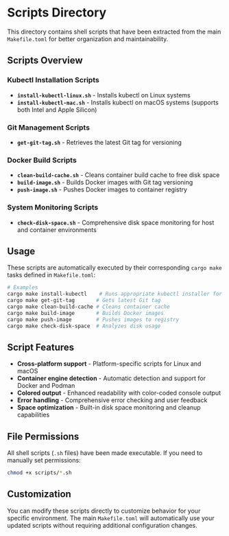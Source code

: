 # Scripts Directory

This directory contains shell scripts that have been extracted from the main `Makefile.toml` for better organization and maintainability.

## Scripts Overview

### Kubectl Installation Scripts
- **`install-kubectl-linux.sh`** - Installs kubectl on Linux systems
- **`install-kubectl-mac.sh`** - Installs kubectl on macOS systems (supports both Intel and Apple Silicon)

### Git Management Scripts
- **`get-git-tag.sh`** - Retrieves the latest Git tag for versioning

### Docker Build Scripts
- **`clean-build-cache.sh`** - Cleans container build cache to free disk space
- **`build-image.sh`** - Builds Docker images with Git tag versioning
- **`push-image.sh`** - Pushes Docker images to container registry

### System Monitoring Scripts
- **`check-disk-space.sh`** - Comprehensive disk space monitoring for host and container environments

## Usage

These scripts are automatically executed by their corresponding `cargo make` tasks defined in `Makefile.toml`:

```bash
# Examples
cargo make install-kubectl    # Runs appropriate kubectl installer for your OS
cargo make get-git-tag       # Gets latest Git tag
cargo make clean-build-cache # Cleans container cache
cargo make build-image       # Builds Docker images
cargo make push-image        # Pushes images to registry
cargo make check-disk-space  # Analyzes disk usage
```

## Script Features

- **Cross-platform support** - Platform-specific scripts for Linux and macOS
- **Container engine detection** - Automatic detection and support for Docker and Podman
- **Colored output** - Enhanced readability with color-coded console output
- **Error handling** - Comprehensive error checking and user feedback
- **Space optimization** - Built-in disk space monitoring and cleanup capabilities

## File Permissions

All shell scripts (`.sh` files) have been made executable. If you need to manually set permissions:

```bash
chmod +x scripts/*.sh
```

## Customization

You can modify these scripts directly to customize behavior for your specific environment. The main `Makefile.toml` will automatically use your updated scripts without requiring additional configuration changes.
